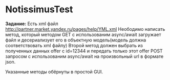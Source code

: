 NotissimusTest
==============

**Задание:**
Есть xml файл http://partner.market.yandex.ru/pages/help/YML.xml
Неободимо написать метод, который методом GET с использованим async/await загружает файл и десериализует его в объектную модель(модель должна соответствовать xml файлу)
Второй метод должен выбрать из полученных данных offer с id=12344 и передать только этот offer POST запросом с использованим async/await на произвольный url в формате json.

Указанные методы обёрнуты в простой GUI.
